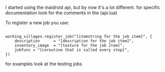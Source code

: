 I started using the maidroid api, but by now it's a lot different.
for specific documentation look for the comments in the (api.lua)

To register a new job you use:
```

working_villages.register_job("[itemstring for the job item]", {
	description      = "[description for the job item]",
	inventory_image  = "[texture for the job item]",
	jobfunc = "[coroutine that is called every step]",
})
```

for examples look at the testing jobs